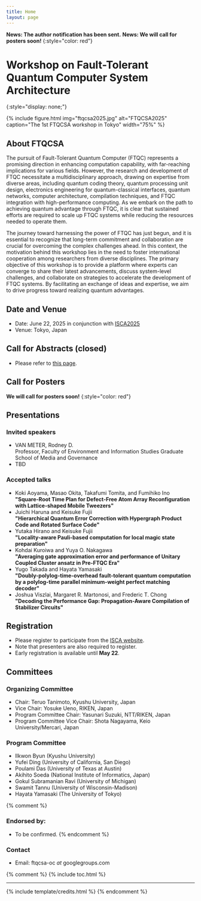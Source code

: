 ```yaml
---
title: Home
layout: page
---
```


__News: The author notification has been sent.__
__News: We will call for posters soon!__
{:style="color: red"}


# Workshop on Fault-Tolerant Quantum Computer System Architecture
{:style="display: none;"}

{% include figure.html img="ftqcsa2025.jpg" alt="FTQCSA2025" caption="The 1st FTQCSA workshop in Tokyo" width="75%" %}

## About FTQCSA

The pursuit of Fault-Tolerant Quantum Computer (FTQC) represents a promising direction in enhancing computation capability, with far-reaching implications for various fields. However, the research and development of FTQC necessitate a multidisciplinary approach, drawing on expertise from diverse areas, including quantum coding theory, quantum processing unit design, electronics engineering for quantum-classical interfaces, quantum networks, computer architecture, compilation techniques, and FTQC integration with high-performance computing. As we embark on the path to achieving quantum advantage through FTQC, it is clear that sustained efforts are required to scale up FTQC systems while reducing the resources needed to operate them.

The journey toward harnessing the power of FTQC has just begun, and it is essential to recognize that long-term commitment and collaboration are crucial for overcoming the complex challenges ahead. In this context, the motivation behind this workshop lies in the need to foster international cooperation among researchers from diverse disciplines. The primary objective of this workshop is to provide a platform where experts can converge to share their latest advancements, discuss system-level challenges, and collaborate on strategies to accelerate the development of FTQC systems. By facilitating an exchange of ideas and expertise, we aim to drive progress toward realizing quantum advantages.

## Date and Venue

- Date: June 22, 2025 in conjunction with [ISCA2025](https://iscaconf.org/isca2025/)
- Venue: Tokyo, Japan

## Call for Abstracts (closed)

- Please refer to [this page](/cfa/).

## Call for Posters 

__We will call for posters soon!__
{:style="color: red"}

## Presentations

### Invited speakers
- VAN METER, Rodney D.  
  Professor, Faculty of Environment and Information Studies
  Graduate School of Media and Governance
- TBD

### Accepted talks
- Koki Aoyama, Masao Okita, Takafumi Tomita, and Fumihiko Ino  
  __"Square-Root Time Plan for Defect-Free Atom Array Reconfiguration with Lattice-shaped Mobile Tweezers"__
- Juichi Haruna and Keisuke Fujii  
  __"Hierarchical Quantum Error Correction with Hypergraph Product Code and Rotated Surface Code"__
- Yutaka Hirano and Keisuke Fujii  
  __"Locality-aware Pauli-based computation for local magic state preparation"__
- Kohdai Kuroiwa and Yuya O. Nakagawa  
  __"Averaging gate approximation error and performance of Unitary Coupled Cluster ansatz in Pre-FTQC Era"__
- Yugo Takada and Hayata Yamasaki  
  __"Doubly-polylog-time-overhead fault-tolerant quantum computation by a polylog-time parallel minimum-weight perfect matching decoder"__
- Joshua Viszlai, Margaret R. Martonosi, and Frederic T. Chong  
  __"Decoding the Performance Gap: Propagation-Aware Compilation of Stabilizer Circuits"__

## Registration

- Please register to participate from the [ISCA website](https://iscaconf.org/isca2025/).
- Note that presenters are also required to register.
- Early registration is available until __May 22__.

## Committees

### Organizing Committee

- Chair: Teruo Tanimoto, Kyushu University, Japan
- Vice Chair: Yosuke Ueno, RIKEN, Japan
- Program Committee Chair: Yasunari Suzuki, NTT/RIKEN, Japan
- Program Committee Vice Chair: Shota Nagayama, Keio University/Mercari, Japan

### Program Committee

- Ilkwon Byun (Kyushu University)
- Yufei Ding (University of California, San Diego)
- Poulami Das (University of Texas at Austin)
- Akihito Soeda (National Institute of Informatics, Japan)
- Gokul Subramanian Ravi (University of Michigan)
- Swamit Tannu (University of Wisconsin-Madison)
- Hayata Yamasaki (The University of Tokyo)

{% comment %}
### Endorsed by:

- To be confirmed.
{% endcomment %}

### Contact
- Email: ftqcsa-oc _at_ googlegroups.com

{% comment %}
{% include toc.html %}

------

{% include template/credits.html %}
{% endcomment %}
